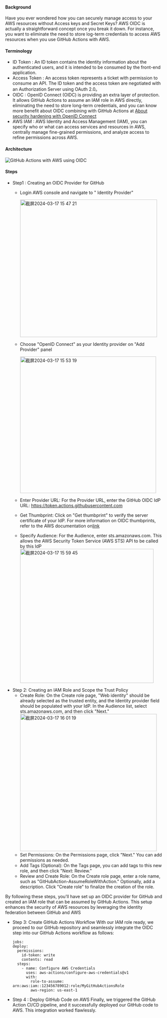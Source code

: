 #### Background
Have you ever wondered how you can securely manage access to your AWS resources without Access keys and Secret Keys? AWS OIDC is actually a straightforward concept once you break it down. 
For instance, you want to eliminate the need to store log-term credentials to access AWS resources when you use GitHub Actions with AWS.

#### Terminology
- ID Token : An ID token contains the identity information about the authenticated users, and it is intended to be consumed by the front-end application.
- Access Token : An access token represents a ticket with permission to consume an API. The ID token and the access token are negotiated with an Authorization Server using OAuth 2.0。
- OIDC : OpenID Connect (OIDC) is providing an extra layer of protection. It allows GitHub Actions to assume an IAM role in AWS directly, eliminating the need to store long-term credentials,
  and you can know more benefit about OIDC combining with GitHub Actions at [About security hardening with OpenID Connect](https://docs.github.com/en/actions/deployment/security-hardening-your-deployments/about-security-hardening-with-openid-connect)
- AWS IAM :  AWS Identity and Access Management (IAM), you can specify who or what can access services and resources in AWS, centrally manage fine-grained permissions, and analyze access to refine permissions across AWS.

#### Architecture
![GitHub Actions with AWS using OIDC](https://github.com/mingyu110/Best-Practice/assets/48540798/c379c5cd-6889-48f7-897f-2440455ca6aa)


#### Steps
- Step1 : Creating an OIDC Provider for GitHub
  - Login AWS console and navigate to " Identity Provider"

    <img width="439" alt="截屏2024-03-17 15 47 21" src="https://github.com/mingyu110/Best-Practice/assets/48540798/1d6505fd-dbc1-44b6-bfe1-c0a42e8796e1">
  - Choose "OpenID Connect" as your Identity provider on "Add Provider" panel
    
    <img width="436" alt="截屏2024-03-17 15 53 19" src="https://github.com/mingyu110/Best-Practice/assets/48540798/aa5c649a-b352-4c08-a483-7b5b45e0a931">
  - Enter Provider URL: For the Provider URL, enter the GitHub OIDC IdP URL: https://token.actions.githubusercontent.com
  - Get Thumbprint: Click on "Get thumbprint" to verify the server certificate of your IdP. For more information on OIDC thumbprints, refer to the AWS documentation on[link](https://docs.aws.amazon.com/IAM/latest/UserGuide/id_roles_providers_create_oidc_verify-thumbprint.html)
  - Specify Audience: For the Audience, enter sts.amazonaws.com. This allows the AWS Security Token Service (AWS STS) API to be called by this IdP
    <img width="428" alt="截屏2024-03-17 15 59 45" src="https://github.com/mingyu110/Best-Practice/assets/48540798/0fedce82-0705-4609-b87e-9a07d34c8290">
- Step 2: Creating an IAM Role and Scope the Trust Policy
  - Create Role: On the Create role page, "Web identity" should be already selected as the trusted entity, and the Identity provider field should be populated with your IdP. In the Audience list, select sts.amazonaws.com, and then click "Next."
    <img width="438" alt="截屏2024-03-17 16 01 19" src="https://github.com/mingyu110/Best-Practice/assets/48540798/d4ae1846-9ce6-461c-8104-1e0ae03b7ca0">
  - Set Permissions: On the Permissions page, click "Next." You can add permissions as needed.
  - Add Tags (Optional): On the Tags page, you can add tags to this new role, and then click "Next: Review."
  - Review and Create Role: On the Create role page, enter a role name, such as "GitHubAction-AssumeRoleWithAction." Optionally, add a description. Click "Create role" to finalize the creation of the role.
 
By following these steps, you'll have set up an OIDC provider for GitHub and created an IAM role that can be assumed by GitHub Actions. This setup enhances the security of AWS resources by leveraging the identity federation between GitHub and AWS

- Step 3: Create GitHub Actions Workflow
  With our IAM role ready, we proceed to our GitHub repository and seamlessly integrate the OIDC step into our GitHub Actions workflow as follows:
  ```
  jobs:
  deploy:
    permissions:
      id-token: write
      contents: read
    steps:
      - name: Configure AWS Credentials
        uses: aws-actions/configure-aws-credentials@v1
        with:
          role-to-assume: arn:aws:iam::123456789012:role/MyGitHubActionsRole
          aws-region: us-east-1

  ```
- Step 4 : Deploy GitHub Code on AWS
  Finally, we triggered the GitHub Action CI/CD pipeline, and it successfully deployed our GitHub code to AWS. This integration worked flawlessly.
